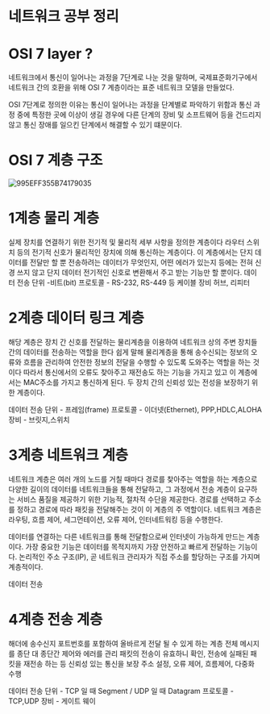 # 네트워크 공부 정리

# OSI 7 layer ?
네트워크에서 통신이 일어나는 과정을 7단계로 나눈 것을 말하며, 국제표준화기구에서 네트워크 간의
호환을 위해 OSI 7 계층이라는 표준 네트워크 모델을 만들었다.

OSI 7단계로 정의한 이유는 통신이 일어나는 과정을 단계별로 파악하기 위함과 통신 과정 중에
특정한 곳에 이상이 생길 경우에 다른 단계의 장비 및 소프트웨어 등을 건드리지 않고 통신 장애를 일으킨 
단계에서 해결할 수 있기 떄문이다.


# OSI 7 계층 구조
![995EFF355B74179035](https://user-images.githubusercontent.com/108653023/180694057-78fad683-8c4d-428d-8ee2-198f24f50d00.jpg)

# 1계층 물리 계층
실제 장치를 연결하기 위한 전기적 및 물리적 세부 사항을 정의한 계층이다
라우터 스위치 등의 전기적 신호가 물리적인 장치에 의해 통신하는 계층이다.
이 계층에서는 단지 데이터를 전달만 할 뿐 전송하려는 데이터가 무엇인지, 어떤 에러가 있는지 등에는
전혀 신경 쓰지 않고 단지 데이터 전기적인 신호로 변환해서 주고 받는 기능만 할 뿐이다.
데이터 전송 단위 -비트(bit)
프로토콜 - RS-232, RS-449 등 케이블
장비 허브, 리피터

# 2계층 데이터 링크 계층
해당 계층은 장치 간 신호를 전달하는 물리계층을 이용하여 네트워크 상의 주변 장치들 간의
데이터를 전송하는 역할을 한다
쉽게 말해 물리계층을 통해 송수신되는 정보의 오류와 흐름을 관리하여 안전한 정보의 전달을 수행할
수 있도록 도와주는 역할을 하는 것이다
따라서 통신에서의 오류도 찾아주고 재전송도 하는 기능을 가지고 있고 이 계층에서는 MAC주소를 가지고
통신하게 된다.
두 장치 간의 신뢰성 있는 전성을 보장하기 위한 계층이다.

데이터 전송 단위 - 프레임(frame)
프로토콜 - 이더넷(Ethernet), PPP,HDLC,ALOHA
장비 - 브릿지,스위치

# 3계층 네트워크 계층
네트워크 계층은 여러 개의 노드를 거칠 때마다 경로를 찾아주는 역할을 하는 계층으로 다양한 길이의
데이터를 네트워크들을 통해 전달하고, 그 과정에서 전송 계층이 요구하는 서비스 품질을 제공하기
위한 기능적, 절차적 수단을 제공한다.
경로를 선택하고 주소를 정하고 경로에 따라 패킷을 전달해주는 것이 이 계층의 주 역할이다.
네트워크 계층은 라우팅, 흐름 제어, 세그먼테이션, 오류 제어, 인터네트워킹 등을 수행한다.

데이터를 연결하는 다른 네트워크를 통해 전달함으로써 인터넷이 가능하게 만드는 계층이다.
가장 중요한 기능은 데이터를 목적지까지 가장 안전하고 빠르게 전달하는 기능이다.
논리적인 주소 구조(IP), 곧 네트워크 관리자가 직접 주소를 할당하는 구조를 가지며 계층적이다.

데이터 전송 

# 4계층 전송 계층
해더에 송수신지 포트번호를 포함하여 올바르게 전달 될 수 있게 하는 계층
전체 메시지를 종단 대 종단간 제어와 에러를 관리
패킷의 전송이 유효하니 확인, 전송에 실패된 패킷을 재전송 하는 등 신뢰성 있는 통신을 보장
주소 설정, 오류 제어, 흐름제어, 다중화 수행

데이터 전송 단위 - TCP 일 때 Segment / UDP 일 때 Datagram
프로토콜 - TCP,UDP
장비 - 게이트 웨이

